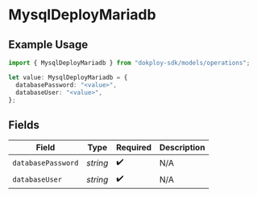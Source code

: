 # MysqlDeployMariadb

## Example Usage

```typescript
import { MysqlDeployMariadb } from "dokploy-sdk/models/operations";

let value: MysqlDeployMariadb = {
  databasePassword: "<value>",
  databaseUser: "<value>",
};
```

## Fields

| Field              | Type               | Required           | Description        |
| ------------------ | ------------------ | ------------------ | ------------------ |
| `databasePassword` | *string*           | :heavy_check_mark: | N/A                |
| `databaseUser`     | *string*           | :heavy_check_mark: | N/A                |
